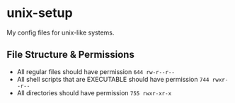 # unix-setup
My config files for unix-like systems.

## File Structure & Permissions
+ All regular files should have permission `644 rw-r--r--`
+ All shell scripts that are EXECUTABLE should have permission `744 rwxr--r--`
+ All directories should have permission `755 rwxr-xr-x`
